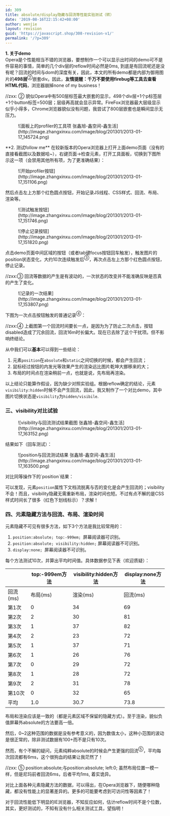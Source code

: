 ```yaml
---
id: 309
title: absolute/display隐藏与回流等性能实验测试（转）
date: '2019-08-16T22:15:42+08:00'
author: wenjie
layout: revision
guid: 'https://javascript.shop/308-revision-v1/'
permalink: '/?p=309'
---
```


**1. 关于demo**  
Opera是个性能相当不错的浏览器，要想制作一个可以显示出时间的demo可不是件容易的事情，简单的几个div层的reflow时间必然是0ms, 到底是有回流呢还是没有呢？回流的时间与dom的深度有关，因此，本文的所有demo都是内部为御用图片的**498层**<sup>②</sup>嵌套div。因此，**友情提醒：千万不要使用firebug等工具去查看HTML代码**，浏览器崩掉none of my business！

//zxx: ② 貌似Opera中有500层标签最大嵌套的显示，498个div层+1个p标签层+1个button标签=500层；层级再高就会显示异常。FireFox浏览器最大层级显示似乎小得多，Chrome浏览器貌似没有问题，我尝试了800层嵌套也是瞬间显示无压力。

<figure class="wp-block-image">![面板上的profiler的工具项 张鑫旭-鑫空间-鑫生活](http://image.zhangxinxu.com/image/blog/201301/2013-01-17_145724.png)</figure>**2. 测试follow me**  
在较新版本的Opera浏览器上打开上面demo页面（没有的直接看截图以及数据哈~），右键页面→检查元素，打开工具面板，切换到下图所示这一项（会禁用其他所有项，为了更准确结果）：

<figure class="wp-block-image">![开始profiler按钮](http://image.zhangxinxu.com/image/blog/201301/2013-01-17_151106.png)</figure>然后点击左上方那个红色圆点按钮，开始记录JS线程、CSS样式、回流、布局、渲染等。

<figure class="wp-block-image">![测试触发按钮](http://image.zhangxinxu.com/image/blog/201301/2013-01-17_151746.png)</figure><figure class="wp-block-image">![停止记录按钮](http://image.zhangxinxu.com/image/blog/201301/2013-01-17_151820.png)</figure>点击demo页面中间区域的按钮（或者tab键focus按钮回车触发），触发图片的position状态变化，大约10次连续触发后<sup>③</sup>，再次点击左上方那个红色圆点按钮，停止记录。

//zxx:③ 回流等数据的产生是有波动的，一次状态的改变并不能准确反映是否真的产生了变化。

<figure class="wp-block-image">![记录的一次结果](http://image.zhangxinxu.com/image/blog/201301/2013-01-17_153807.png)</figure>下图为一次点击按钮触发的普通记录<sup>④</sup>：

//zxx:④ 上截图第一个回流时间要长一点，是因为为了防止二次点击，按钮disabled造成了冗余回流，回流16m时长偏大。现在已去除了这个干扰项。但不影响终结论。

从中我们可以**基本**可以得到一些结论：

1. 元素`position`在`absolute`和`static`之间切换的时候，都会产生回流；
2. 鼠标经过按钮的内发光等效果产生的渲染远比图片乾坤大挪移来的大；
3. 布局的时间点在渲染稍前一点，也就是说，先布局再渲染。

以上结论只能算作假设，因为缺少对照实验组。根据reflow确定的结论，元素`visibility:hidden`时候不会产生回流，因此，我又制作了一个对比demo，其中图片切换状态是`visibility`为`hidden/visibile`.

### 三、visibility对比试验

<figure class="wp-block-image">![visibility与回流测试结果截图 张鑫旭-鑫空间-鑫生活](http://image.zhangxinxu.com/image/blog/201301/2013-01-17_163152.png)</figure>结果如下（回车测试）：

<figure class="wp-block-image">![position与回流测试结果 张鑫旭-鑫空间-鑫生活](http://image.zhangxinxu.com/image/blog/201301/2013-01-17_163500.png)</figure>对比同等操作下的`position`结果：

可以发现，元素`position`属性下文档流脱离与否的变化是会产生回流的；visibility不会！而且，visibility隐藏无需重新布局，渲染时间也短。不过有点不解的是CSS样式时间长了很多（红色下划线标示）？求解！

### 四、元素隐藏方法与回流、布局、渲染时间

元素隐藏不可见有很多方法，如下3个方法是我比较常用的：

1. `position:absolute; top:-999em; `屏幕阅读器可识别。
2. `position:absolute; visibility:hidden;` 屏幕阅读器不可识别。
3. `display:none; `屏幕阅读器不可识别。

每个方法测试10次，并算出平均时间值。具体数据参见下表（欢迎质疑）：

|  | top:-999em方法 | visibility:hidden方法 | display:none方法 |
|---|---|---|---|
| 回流(ms) | 布局(ms) | 渲染(ms) | 回流(ms) | 布局(ms) | 渲染(ms) | 回流(ms) | 布局(ms) | 渲染(ms) |
| 第1次 | 0 | 34 | 69 | 0 | 28 | 78 | 1 | 28 | 73 |
| 第2次 | 2 | 30 | 81 | 1 | 26 | 72 | 1 | 31 | 81 |
| 第3次 | 1 | 37 | 82 | 0 | 30 | 80 | 0 | 33 | 77 |
| 第4次 | 2 | 23 | 72 | 1 | 28 | 72 | 1 | 36 | 82 |
| 第5次 | 1 | 37 | 71 | 0 | 30 | 73 | 0 | 31 | 80 |
| 第6次 | 1 | 26 | 76 | 0 | 31 | 78 | 1 | 25 | 67 |
| 第7次 | 0 | 29 | 72 | 0 | 30 | 74 | 0 | 27 | 74 |
| 第8次 | 1 | 28 | 72 | 1 | 29 | 74 | 0 | 36 | 90 |
| 第9次 | 2 | 31 | 78 | 0 | 31 | 72 | 0 | 33 | 79 |
| 第10次 | 0 | 32 | 65 | 1 | 27 | 75 | 1 | 26 | 78 |
| 平均 | 1.0 | 30.7 | 73.8 | 0.4 | 29.0 | 74.8 | 0.5 | 30.6 | 78.1 |

布局和渲染应该是一致的（都是元素区域不保留的隐藏方式）。至于渲染，貌似负值屏幕外absolute的方法要高一倍。

然后，0~2这种范围的数据是没有参考意义的，因为数值太小，这种小范围的波动是很正常的，除非测试数据有100+而不是只有10次。

然而，有个不解的疑问，元素纯粹absolute的时候会产生更强的回流<sup>⑤</sup>，平均每次回流都有6ms，这个很狗血的结果让我茫然了！

//zxx: ⑤ position:absolute;与position:absolute; left:0; 虽然布局位置一模一样，但是尼玛前者回流6ms，后者平均1ms, 着实诡异。

对比上面各种元素隐藏方法的数据，可以得出，在Opera浏览器下，随便哪种隐藏，都没有性能上的显著差异的。更多的可能要考虑到可访问性等因素了！

对于回流性能低下明显的IE浏览器，不知反应如何，估计reflow时间不是个位数，其实，更好测试的，不知有没有什么相关测试工具，望指明！